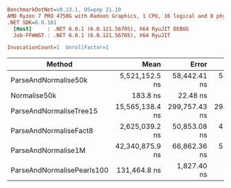 ``` ini

BenchmarkDotNet=v0.13.1, OS=pop 21.10
AMD Ryzen 7 PRO 4750G with Radeon Graphics, 1 CPU, 16 logical and 8 physical cores
.NET SDK=6.0.101
  [Host]     : .NET 6.0.1 (6.0.121.56705), X64 RyuJIT DEBUG
  Job-FFWWGT : .NET 6.0.1 (6.0.121.56705), X64 RyuJIT

InvocationCount=1  UnrollFactor=1  

```
|                     Method |            Mean |         Error |        StdDev |
|--------------------------- |----------------:|--------------:|--------------:|
|       ParseAndNormalise50k |  5,521,152.5 ns |  58,442.41 ns |  54,667.07 ns |
|               Normalise50k |        183.8 ns |      22.48 ns |      60.39 ns |
|    ParseAndNormaliseTree15 | 15,565,138.4 ns | 299,757.43 ns | 294,401.88 ns |
|     ParseAndNormaliseFact8 |  2,625,039.2 ns |  50,853.08 ns |  47,568.01 ns |
|        ParseAndNormalise1M | 42,340,875.9 ns |  66,862.36 ns |  55,833.10 ns |
| ParseAndNormalisePearls100 |    131,464.8 ns |   1,827.40 ns |   2,376.14 ns |

